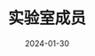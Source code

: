 ---
title: 实验室成员
date: 2024-01-30

type: landing

sections:
  - block: people
    content:
      title: 实验室成员
      # Choose which groups/teams of users to display.
      #   Edit `user_groups` in each user's profile to add them to one or more of these groups.
      user_groups:
          - 教师
          - 博士研究生
          - 硕士研究生
          - 本科生
          - 毕业生
      sort_by: Params.last_name
      sort_ascending: true
    design:
      show_role: true
      show_interests: false
      show_social: false
---